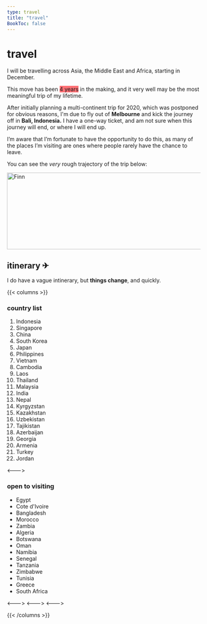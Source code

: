 ```yaml
---
type: travel
title: "travel"
BookToc: false
---
```


# travel

I will be travelling across Asia, the Middle East and Africa, starting in December.

This move has been <span style="background-color: #FF7074;">4 years</span> in the making, and it very well may be the most meaningful trip of my lifetime.

After initially planning a multi-continent trip for 2020, which was postponed for obvious reasons, I'm due to fly out of **Melbourne** and kick the journey off in **Bali, Indonesia.** I have a one-way ticket, and am not sure when this journey will end, or where I will end up. 

I’m aware that I’m fortunate to have the opportunity to do this, as many of the places I’m visiting are ones where people rarely have the chance to leave.

You can see the *very* rough trajectory of the trip below:

<img src="/images/map.png" width="770" height="200" alt="Finn">

## itinerary ✈

I do have a vague intinerary, but **things change**, and quickly.

{{< columns >}}
### country list

1. Indonesia
2. Singapore
3. China
4. South Korea
5. Japan
6. Philippines
7. Vietnam
8. Cambodia
9. Laos
10. Thailand
11. Malaysia
12. India
13. Nepal
14. Kyrgyzstan
15. Kazakhstan
16. Uzbekistan
17. Tajikistan
18. Azerbaijan
19. Georgia
20. Armenia
21. Turkey
22. Jordan

<--->

### open to visiting

- Egypt
- Cote d'Ivoire
- Bangladesh
- Morocco
- Zambia
- Algeria
- Botswana
- Oman
- Namibia
- Senegal
- Tanzania
- Zimbabwe
- Tunisia
- Greece
- South Africa

<--->
<--->
<--->

{{< /columns >}}
